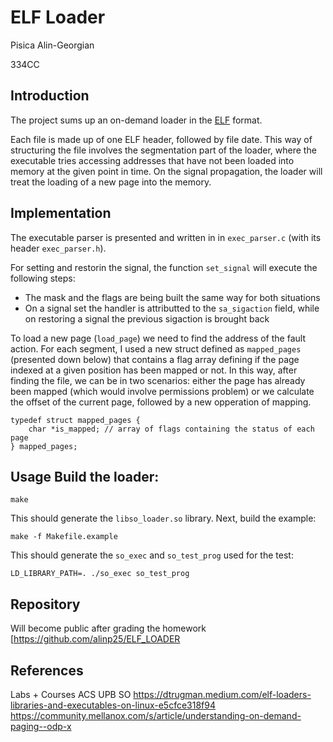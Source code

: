 # ELF Loader

Pisica Alin-Georgian

334CC


## Introduction
The project sums up an on-demand loader in the [ELF](https://en.wikipedia.org/wiki/Executable_and_Linkable_Format) format. 

Each file is made up of one ELF header, followed by file date. This way of structuring the file involves the segmentation part of the loader, where the executable tries accessing addresses that have not been loaded into memory at the given point in time. On the signal propagation, the loader will treat the loading of a new page into the memory.

## Implementation

The executable parser is presented and written in in `exec_parser.c` (with its header `exec_parser.h`).

For setting and restorin the signal, the function `set_signal` will execute the following steps:
- The mask and the flags are being built the same way for both situations
- On a signal set the handler is attributted to the `sa_sigaction` field, while on restoring a signal the previous sigaction is brought back

To load a new page (`load_page`) we need to find the address of the fault action. For each segment, I used a new struct defined as `mapped_pages` (presented down below) that contains a flag array defining if the page indexed at a given position has been mapped or not. In this way, after finding the file, we can be in two scenarios: either the page has already been mapped (which would involve permissions problem) or we calculate the offset of the current page, followed by a new opperation of mapping.

```
typedef struct mapped_pages {
	char *is_mapped; // array of flags containing the status of each page
} mapped_pages;
```

## Usage Build the loader:
```
make
```

This should generate the `libso_loader.so` library. Next, build the example:

```
make -f Makefile.example
```

This should generate the `so_exec` and `so_test_prog` used for the test:

```
LD_LIBRARY_PATH=. ./so_exec so_test_prog
```

## Repository

Will become public after grading the homework
[https://github.com/alinp25/ELF_LOADER

## References
Labs + Courses ACS UPB SO 
https://dtrugman.medium.com/elf-loaders-libraries-and-executables-on-linux-e5cfce318f94
https://community.mellanox.com/s/article/understanding-on-demand-paging--odp-x
